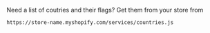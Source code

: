 Need a list of coutries and their flags? Get them from your store from

```
https://store-name.myshopify.com/services/countries.js
```

